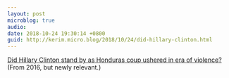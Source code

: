 ```yaml
---
layout: post
microblog: true
audio: 
date: 2018-10-24 19:30:14 +0800
guid: http://kerim.micro.blog/2018/10/24/did-hillary-clinton.html
---
```

[Did Hillary Clinton stand by as Honduras coup ushered in era of violence?](https://www.theguardian.com/world/2016/aug/31/hillary-clinton-honduras-violence-manuel-zelaya-berta-caceres) (From 2016, but newly relevant.) 
